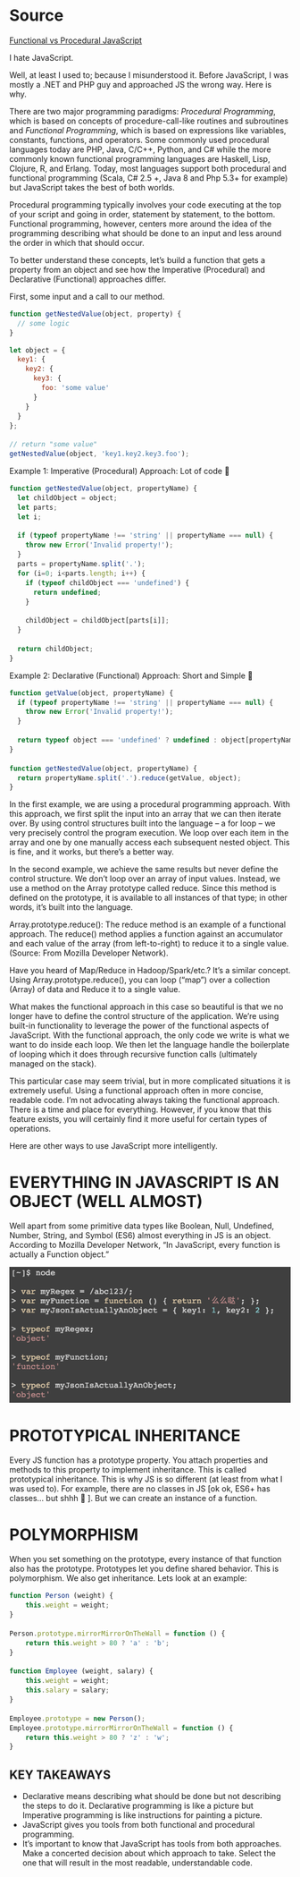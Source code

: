 # Source

[Functional vs Procedural JavaScript](https://www.scalablepath.com/blog/javascript-functional-vs-procedural/)

I hate JavaScript. 

Well, at least I used to; because I misunderstood it. Before  JavaScript, I was mostly a .NET and PHP guy and approached JS the wrong  way. Here is why.

There are two major programming paradigms: *Procedural Programming*, which is based on concepts of procedure-call-like routines and subroutines and *Functional Programming*, which is based on expressions like variables, constants, functions, and operators. Some commonly used procedural languages today are PHP, Java, C/C++, Python, and C# while the more commonly known functional  programming languages are Haskell, Lisp, Clojure, R, and Erlang. Today,  most languages support both procedural and functional programming  (Scala, C# 2.5 +, Java 8 and Php 5.3+ for example) but JavaScript takes  the best of both worlds.

Procedural programming typically involves your code executing at the  top of your script and going in order, statement by statement, to the  bottom. Functional programming, however, centers more around the idea of the programming describing what should be done to an input and less  around the order in which that should occur.

To better understand these concepts, let’s build a function that gets a property from an object and see how the Imperative (Procedural) and  Declarative (Functional) approaches differ.

First, some input and a call to our method.

```javascript
function getNestedValue(object, property) {
  // some logic
}
```



```javascript
let object = {
  key1: {
    key2: {
      key3: {
        foo: 'some value'
      }
    }
  }
};

// return "some value"
getNestedValue(object, 'key1.key2.key3.foo');
```

Example 1: Imperative (Procedural) Approach: Lot of code 🙁

```javascript
function getNestedValue(object, propertyName) {
  let childObject = object;
  let parts;
  let i;
  
  if (typeof propertyName !== 'string' || propertyName === null) {
    throw new Error('Invalid property!');
  }
  parts = propertyName.split('.');
  for (i=0; i<parts.length; i++) {
    if (typeof childObject === 'undefined') {
      return undefined;
    }
    
    childObject = childObject[parts[i]];
  }
  
  return childObject;
}
```

Example 2: Declarative (Functional) Approach: Short and Simple 🙂

```javascript
function getValue(object, propertyName) {
  if (typeof propertyName !== 'string' || propertyName === null) {
    throw new Error('Invalid property!');
  }

  return typeof object === 'undefined' ? undefined : object[propertyName];
}

function getNestedValue(object, propertyName) {
  return propertyName.split('.').reduce(getValue, object);
}
```

In the first example, we are using a procedural programming approach. With this approach, we first split the input into an array that we can then iterate over. By using control structures built into the language – a for loop – we very precisely control the program execution. We loop over each item in the array and one by one manually access each subsequent nested object. This is fine, and it works, but there’s a better way.

In the second example, we achieve the same results but never define the control structure. We don’t loop over an array of input values. Instead, we use a method on the Array prototype called reduce. Since this method is defined on the prototype, it is available to all instances of that type; in other words, it’s built into the language.

Array.prototype.reduce(): The reduce method is an example of a functional approach. The reduce() method applies a function against an accumulator and each value of the array (from left-to-right) to reduce it to a single value. (Source: From Mozilla Developer Network).

Have you heard of Map/Reduce in Hadoop/Spark/etc.? It’s a similar concept. Using Array.prototype.reduce(), you can loop (“map”) over a collection (Array) of data and Reduce it to a single value.

What makes the functional approach in this case so beautiful is that we no longer have to define the control structure of the application. We’re using built-in functionality to leverage the power of the functional aspects of JavaScript. With the functional approach, the only code we write is what we want to do inside each loop. We then let the language handle the boilerplate of looping which it does through recursive function calls (ultimately managed on the stack).

This particular case may seem trivial, but in more complicated situations it is extremely useful. Using a functional approach often in more concise, readable code. I’m not advocating always taking the functional approach. There is a time and place for everything. However, if you know that this feature exists, you will certainly find it more useful for certain types of operations.

Here are other ways to use JavaScript more intelligently.

# EVERYTHING IN JAVASCRIPT IS AN OBJECT (WELL ALMOST)

Well apart from some primitive data types like Boolean, Null, Undefined, Number, String, and Symbol (ES6) almost everything in JS is an object. According to Mozilla Developer Network, “In JavaScript, every function is actually a Function object.”

![function-object](function-object.png)

# PROTOTYPICAL INHERITANCE

Every JS function has a prototype property. You attach properties and methods to this property to implement inheritance. This is called prototypical inheritance. This is why JS is so different (at least from what I was used to). For example, there are no classes in JS [ok ok, ES6+ has classes… but shhh 🙂 ]. But we can create an instance of a function.

# POLYMORPHISM

When you set something on the prototype, every instance of that function also has the prototype. Prototypes let you define shared behavior. This is polymorphism. We also get inheritance. Lets look at an example:

```javascript
function Person (weight) {
	this.weight = weight;
}

Person.prototype.mirrorMirrorOnTheWall = function () {
	return this.weight > 80 ? 'a' : 'b';
}

function Employee (weight, salary) {
	this.weight = weight;
	this.salary = salary;
}

Employee.prototype = new Person();
Employee.prototype.mirrorMirrorOnTheWall = function () {
	return this.weight > 80 ? 'z' : 'w';
}
```

## KEY TAKEAWAYS

- Declarative means describing what should be done but not describing  the steps to do it. Declarative programming is like a picture but  Imperative programming is like instructions for painting a picture.
- JavaScript gives you tools from both functional and procedural programming.
- It’s important to know that JavaScript has tools from both  approaches. Make a concerted decision about which approach to take.  Select the one that will result in the most readable, understandable  code.